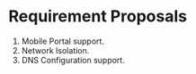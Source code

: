 # Requirement Proposals

1. Mobile Portal support.
2. Network Isolation.
3. DNS Configuration support.

